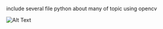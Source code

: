 include several file python about many of topic using opencv

![Alt Text](https://i.imgur.com/iRi1d7x.gif)

